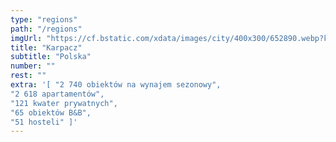```yaml
---
type: "regions"
path: "/regions"
imgUrl: "https://cf.bstatic.com/xdata/images/city/400x300/652890.webp?k=b0d4670740f37d5e17a28491d2876ccfe774d67797c4777b116c5c1720c8355d&o="
title: "Karpacz"
subtitle: "Polska"
number: ""
rest: "" 
extra: '[ "2 740 obiektów na wynajem sezonowy",
"2 618 apartamentów",
"121 kwater prywatnych",
"65 obiektów B&B",
"51 hosteli" ]'
---
```

